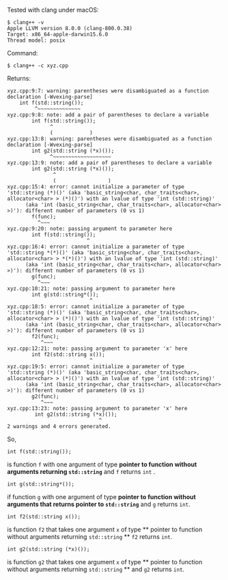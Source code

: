 Tested with clang under macOS:

    $ clang++ -v
    Apple LLVM version 8.0.0 (clang-800.0.38)
    Target: x86_64-apple-darwin15.6.0
    Thread model: posix
    
Command:

    $ clang++ -c xyz.cpp
    
Returns:

    xyz.cpp:9:7: warning: parentheses were disambiguated as a function declaration [-Wvexing-parse]
        int f(std::string());
             ^~~~~~~~~~~~~~~
    xyz.cpp:9:8: note: add a pair of parentheses to declare a variable
            int f(std::string());
                  ^
                  (            )
    xyz.cpp:13:8: warning: parentheses were disambiguated as a function declaration [-Wvexing-parse]
            int g2(std::string (*x)());
                  ^~~~~~~~~~~~~~~~~~~~
    xyz.cpp:13:9: note: add a pair of parentheses to declare a variable
            int g2(std::string (*x)());
                   ^
                   (                 )
    xyz.cpp:15:4: error: cannot initialize a parameter of type 'std::string (*)()' (aka 'basic_string<char, char_traits<char>, allocator<char> > (*)()') with an lvalue of type 'int (std::string)'
          (aka 'int (basic_string<char, char_traits<char>, allocator<char> >)'): different number of parameters (0 vs 1)
            f(func);
              ^~~~
    xyz.cpp:9:20: note: passing argument to parameter here
            int f(std::string());
                              ^
    xyz.cpp:16:4: error: cannot initialize a parameter of type 'std::string *(*)()' (aka 'basic_string<char, char_traits<char>, allocator<char> > *(*)()') with an lvalue of type 'int (std::string)'
          (aka 'int (basic_string<char, char_traits<char>, allocator<char> >)'): different number of parameters (0 vs 1)
            g(func);
              ^~~~
    xyz.cpp:10:21: note: passing argument to parameter here
            int g(std::string*());
                               ^
    xyz.cpp:18:5: error: cannot initialize a parameter of type 'std::string (*)()' (aka 'basic_string<char, char_traits<char>, allocator<char> > (*)()') with an lvalue of type 'int (std::string)'
          (aka 'int (basic_string<char, char_traits<char>, allocator<char> >)'): different number of parameters (0 vs 1)
            f2(func);
               ^~~~
    xyz.cpp:12:21: note: passing argument to parameter 'x' here
            int f2(std::string x());
                               ^
    xyz.cpp:19:5: error: cannot initialize a parameter of type 'std::string (*)()' (aka 'basic_string<char, char_traits<char>, allocator<char> > (*)()') with an lvalue of type 'int (std::string)'
          (aka 'int (basic_string<char, char_traits<char>, allocator<char> >)'): different number of parameters (0 vs 1)
            g2(func);
               ^~~~
    xyz.cpp:13:23: note: passing argument to parameter 'x' here
             int g2(std::string (*x)());
                                  ^
    2 warnings and 4 errors generated.
    
    
So,

    int f(std::string());
    
is function `f` with one argument of type **pointer to function without arguments returning `std::string`** and `f` returns `int` .

    int g(std::string*());
    
if function `g` with one argument of type **pointer to function without arguments that returns pointer to `std::string`** and `g` returns `int`.

    int f2(std::string x());
    
is function `f2` that takes one argument `x` of type ** pointer to function without arguments returning `std::string` ** `f2` returns `int`.

    int g2(std::string (*x)());

is function `g2` that takes one argument `x` of type **  pointer to function without arguments returning `std::string` ** and `g2` returns `int`.